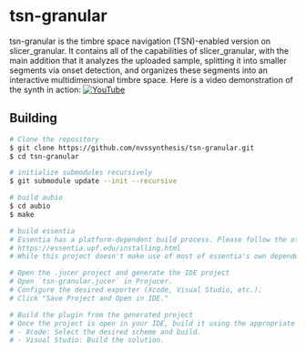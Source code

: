 # tsn-granular

tsn-granular is the timbre space navigation (TSN)-enabled version on slicer_granular. It contains all of the capabilities of slicer_granular, with the main addition that it analyzes the uploaded sample, splitting it into smaller segments via onset detection, and organizes these segments into an interactive multidimensional timbre space. 
Here is a video demonstration of the synth in action:
[![YouTube](http://i.ytimg.com/vi/31erhH7Crb4/hqdefault.jpg)](https://www.youtube.com/watch?v=31erhH7Crb4)

## Building

```bash
# Clone the repository
$ git clone https://github.com/nvssynthesis/tsn-granular.git
$ cd tsn-granular

# initialize submodules recursively
$ git submodule update --init --recursive

# build aubio
$ cd aubio
$ make

# build essentia
# Essentia has a platform-dependent build process. Please follow the official instructions:
# https://essentia.upf.edu/installing.html
# While this project doesn't make use of most of essentia's own dependencies, it has only been tested on MacOS using all optional dependencies Essentia lists, except Gaia

# Open the .jucer project and generate the IDE project
# Open `tsn-granular.jucer` in Projucer.
# Configure the desired exporter (Xcode, Visual Studio, etc.).
# Click "Save Project and Open in IDE."

# Build the plugin from the generated project
# Once the project is open in your IDE, build it using the appropriate command:
# - Xcode: Select the desired scheme and build.
# - Visual Studio: Build the solution.
```
